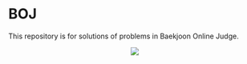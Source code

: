 # BOJ
This repository is for solutions of problems in Baekjoon Online Judge.

<p align="center">
  <img src="https://user-images.githubusercontent.com/63603383/187061423-b87f841c-3ad9-4aee-8ae1-05b6085fc0e8.png">
</p>
